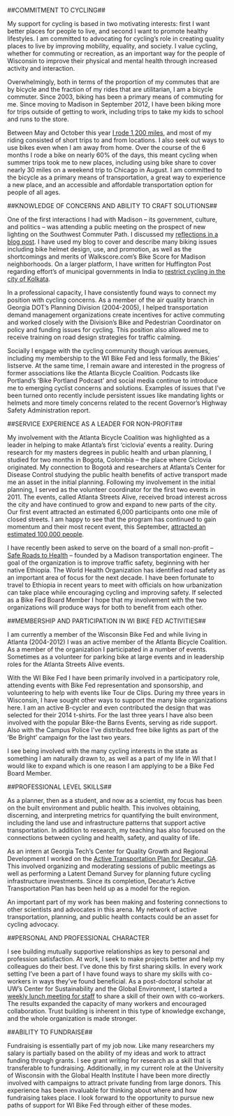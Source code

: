 ##COMMITMENT TO CYCLING##

My support for cycling is based in two motivating interests: first I want better places for people to live, and second I want to promote healthy lifestyles. I am committed to advocating for cycling’s role in creating quality places to live by improving mobility, equality, and society.  I value cycling, whether for commuting or recreation, as an important way for the people of Wisconsin to improve their physical and mental health through increased activity and interaction. 

Overwhelmingly, both in terms of the proportion of my commutes that are by bicycle and the fraction of my rides that are utilitarian, I am a bicycle commuter. Since 2003, biking has been a primary means of commuting for me.  Since moving to Madison in September 2012, I have been biking more for trips outside of getting to work, including trips to take my kids to school and runs to the store. 

Between May and October this year [I rode 1,200 miles](https://nationalbikechallenge.org/rider/10193), and most of my riding consisted of short trips to and from locations. I also seek out ways to use bikes even when I am away from home. Over the course of the 6 months I rode a bike on nearly 60% of the days, this meant cycling when summer trips took me to new places, including using bike share to cover nearly 30 miles on a weekend trip to Chicago in August.  I am committed to the bicycle as a primary means of transportation, a great way to experience a new place, and an accessible and affordable transportation option for people of all ages. 


##KNOWLEDGE OF CONCERNS AND ABILITY TO CRAFT SOLUTIONS##

One of the first interactions I had with Madison – its government, culture, and politics – was attending a public meeting on the prospect of new lighting on the Southwest Commuter Path. I discussed my [reflections in a blog post](http://vargocity.blogspot.com/2013/01/nimby-madsion.html). I have used my blog to cover and describe many biking issues including bike helmet design, use, and promotion, as well as the shortcomings and merits of Walkscore.com’s Bike Score for Madison neighborhoods. On a larger platform, I have written for Huffington Post regarding effort’s of municipal governments in India to [restrict cycling in the city of Kolkata](http://www.huffingtonpost.com/jason-vargo/kolkata-bike-ban_b_4157234.html). 

In a professional capacity, I have consistently found ways to connect my position with cycling concerns. As a member of the air quality branch in Georgia DOT’s Planning Division (2004-2005), I helped transportation demand management organizations create incentives for active commuting and worked closely with the Division’s Bike and Pedestrian Coordinator on policy and funding issues for cycling. This position also allowed me to receive training on road design strategies for traffic calming.  

Socially I engage with the cycling community though various avenues, including my membership to the WI Bike Fed and less formally, the Bikies’ listserve.  At the same time, I remain aware and interested in the progress of former associations like the Atlanta Bicycle Coalition. Podcasts like Portland’s ‘Bike Portland Podcast’ and social media continue to introduce me to emerging cyclist concerns and solutions. Examples of issues that I’ve been turned onto recently include persistent issues like mandating lights or helmets and more timely concerns related to the recent Governor’s Highway Safety Administration report. 


##SERVICE EXPERIENCE AS A LEADER FOR NON-PROFIT##

My involvement with the Atlanta Bicycle Coalition was highlighted as a leader in helping to make Atlanta’s first ‘ciclovia’ events a reality. During research for my masters degrees in public health and urban planning, I studied for two months in Bogota, Colombia – the place where Ciclovia originated. My connection to Bogotá and researchers at Atlanta’s Center for Disease Control studying the public health benefits of active transport made me an asset in the initial planning.  Following my involvement in the initial planning, I served as the volunteer coordinator for the first two events in 2011. The events, called Atlanta Streets Alive, received broad interest across the city and have continued to grow and expand to new parts of the city. Our first event attracted an estimated 6,000 participants onto one mile of closed streets. I am happy to see that the program has continued to gain momentum and their most recent event, this September, [attracted an estimated 100,000 people](http://www.atlantastreetsalive.com/). 

I have recently been asked to serve on the board of a small non-profit – [Safe Roads to Health](http://www.saferoadstohealth.org/) – founded by a Madison transportation engineer. The goal of the organization is to improve traffic safety, beginning with her native Ethiopia. The World Health Organization has identified road safety as an important area of focus for the next decade. I have been fortunate to travel to Ethiopia in recent years to meet with officials on how urbanization can take place while encouraging cycling and improving safety. If selected as a Bike Fed Board Member I hope that my involvement with the two organizations will produce ways for both to benefit from each other. 


##MEMBERSHIP AND PARTICIPATION IN WI BIKE FED ACTIVITIES##

I am currently a member of the Wisconsin Bike Fed and while living in Atlanta (2004-2012) I was an active member of the Atlanta Bicycle Coalition. As a member of the organization I participated in a number of events. Sometimes as a volunteer for parking bike at large events and in leadership roles for the Atlanta Streets Alive events. 

With the WI Bike Fed I have been primarily involved in a participatory role, attending events with Bike Fed representation and sponsorship, and volunteering to help with events like Tour de Clips. During my three years in Wisconsin, I have sought other ways to support the many bike organizations here. I am an active B-cycler and even contributed the design that was selected for their 2014 t-shirts. For the last three years I have also been involved with the popular Bike-the Barns Events, serving as ride support. Also with the Campus Police I’ve distributed free bike lights as part of the ‘Be Bright’ campaign for the last two years.  

I see being involved with the many cycling interests in the state as something I am naturally drawn to, as well as a part of my life in WI that I would like to expand which is one reason I am applying to be a Bike Fed Board Member. 

##PROFESSIONAL LEVEL SKILLS##

As a planner, then as a student, and now as a scientist, my focus has been on the built environment and public health. This involves obtaining, discerning, and interpreting metrics for quantifying the built environment, including the land use and infrastructure patterns that support active transportation.  In addition to research, my teaching has also focused on the connections between cycling and health, safety, and quality of life. 

As an intern at Georgia Tech’s Center for Quality Growth and Regional Development I worked on the [Active Transportation Plan for Decatur, GA](http://www.cqgrd.gatech.edu/research/city-of-decatur-ga-community-transportation-plan-and-rapid-hia). This involved organizing and moderating sessions of public meetings as well as performing a Latent Demand Survey for planning future cycling infrastructure investments. Since its completion, Decatur’s Active Transportation Plan  has been held up as a model for the region. 

An important part of my work has been making and fostering connections to other scientists and advocates in this arena. My network of active transportation, planning, and public health contacts could be an asset for cycling advocacy. 


##PERSONAL AND PROFESSIONAL CHARACTER 

I see building mutually supportive relationships as key to personal and profession satisfaction. At work, I seek to make projects better and help my colleagues do their best. I’ve done this by first sharing skills. In every work setting I’ve been a part of I have found ways to share my skills with co-workers in ways they’ve found beneficial. As a post-doctoral scholar at UW’s Center for Sustainability and the Global Environment, I started a [weekly lunch meeting for staff](http://sagebrownbag.wordpress.com/) to share a skill of their own with co-workers. The results expanded the capacity of many workers and encouraged collaboration. Trust building is inherent in this type of knowledge exchange, and the whole organization is made stronger.

##ABILITY TO FUNDRAISE##

Fundraising is essentially part of my job now. Like many researchers my salary is partially based on the ability of my ideas and work to attract funding through grants. I see grant writing for research as a skill that is transferable to fundraising. Additionally, in my current role at the University of Wisconsin with the Global Health Institute I have been more directly involved with campaigns to attract private funding from large donors. This experience has been invaluable for thinking about where and how fundraising takes place.  I look forward to the opportunity to pursue new paths of support for WI Bike Fed through either of these modes. 
